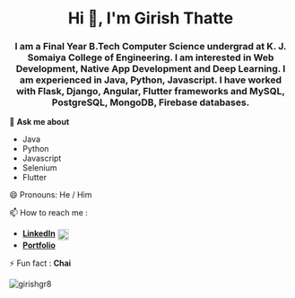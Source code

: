 <h1 align="center">Hi 👋, I'm Girish Thatte</h1>
<h3 align="center">I am a Final Year B.Tech Computer Science undergrad at K. J. Somaiya College of Engineering. I am interested in Web Development, Native App Development and Deep Learning. I am experienced in Java, Python, Javascript. I have worked with Flask, Django, Angular, Flutter frameworks and MySQL, PostgreSQL, MongoDB, Firebase databases. </h3>

💬 **Ask me about**
  - Java
  - Python
  - Javascript
  - Selenium
  - Flutter

😄 Pronouns: He / Him

📫 How to reach me : 
 - [**LinkedIn**](https://linkedin.com/in/girish-thatte) <a href="https://linkedin.com/in/girish-thatte" target="blank"><img align="center" src="https://cdn.jsdelivr.net/npm/simple-icons@3.0.1/icons/linkedin.svg" alt="girish-thatte" height="20" width="20" /></a>
 - [**Portfolio**](http://girish.surge.sh/)

⚡ Fun fact : **Chai**

<p align="left"> <img src="https://github-readme-stats.vercel.app/api?username=girishgr8&show_icons=true&&theme=cobalt" alt="girishgr8" /> </p>
